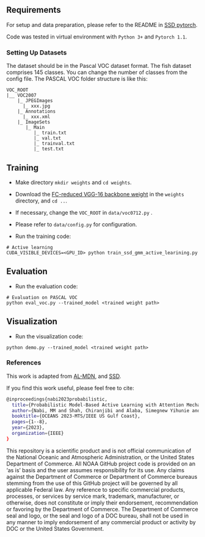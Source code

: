   

Requirements
----------------------
For setup and data preparation, please refer to the README in [SSD pytorch](https://github.com/amdegroot/ssd.pytorch).

Code was tested in virtual environment with `Python 3+` and `Pytorch 1.1`.


### Setting Up Datasets

The dataset should be in the Pascal VOC dataset format. The fish dataset comprises 145 classes. You can change the number of classes from the config file.
 The PASCAL VOC folder structure is like this:
```
VOC_ROOT
|__ VOC2007
    |_ JPEGImages
      |_ xxx.jpg
    |_ Annotations
      |_ xxx.xml
    |_ ImageSets
       |_ Main
          |_ train.txt
          |_ val.txt
          |_ trainval.txt
          |_ test.txt
```


Training
--------
- Make directory `mkdir weights` and `cd weights`.

- Download the [FC-reduced VGG-16 backbone weight](https://s3.amazonaws.com/amdegroot-models/vgg16_reducedfc.pth) in the `weights` directory, and `cd ..`.

- If necessary, change the `VOC_ROOT` in `data/voc0712.py` .

- Please refer to `data/config.py` for configuration.

- Run the training code:

```
# Active learning
CUDA_VISIBLE_DEVICES=<GPU_ID> python train_ssd_gmm_active_learining.py
```


Evaluation
--------
- Run the evaluation code:
```
# Evaluation on PASCAL VOC
python eval_voc.py --trained_model <trained weight path>
```


Visualization
---------
- Run the visualization code:
```
python demo.py --trained_model <trained weight path>
```

### References
This work is adapted from [AL-MDN](https://github.com/NVlabs/AL-MDN), and [SSD](https://github.com/lufficc/SSD/tree/master).


If you find this work useful, please feel free to cite:
```bash
@inproceedings{nabi2023probabilistic,
  title={Probabilistic Model-Based Active Learning with Attention Mechanism for Fish Species Recognition},
  author={Nabi, MM and Shah, Chiranjibi and Alaba, Simegnew Yihunie and Prior, Jack and Campbell, Matthew D and Wallace, Farron and Moorhead, Robert and Ball, John E},
  booktitle={OCEANS 2023-MTS/IEEE US Gulf Coast},
  pages={1--8},
  year={2023},
  organization={IEEE}
}
```


This repository is a scientific product and is not official communication of the National Oceanic and Atmospheric Administration, or the United States Department of Commerce. All NOAA GitHub project code is provided on an ‘as is’ basis and the user assumes responsibility for its use. Any claims against the Department of Commerce or Department of Commerce bureaus stemming from the use of this GitHub project will be governed by all applicable Federal law. Any reference to specific commercial products, processes, or services by service mark, trademark, manufacturer, or otherwise, does not constitute or imply their endorsement, recommendation or favoring by the Department of Commerce. The Department of Commerce seal and logo, or the seal and logo of a DOC bureau, shall not be used in any manner to imply endorsement of any commercial product or activity by DOC or the United States Government.
